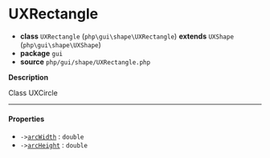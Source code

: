 # UXRectangle

- **class** `UXRectangle` (`php\gui\shape\UXRectangle`) **extends** `UXShape` (`php\gui\shape\UXShape`)
- **package** `gui`
- **source** `php/gui/shape/UXRectangle.php`

**Description**

Class UXCircle

---

#### Properties

- `->`[`arcWidth`](#prop-arcwidth) : `double`
- `->`[`arcHeight`](#prop-archeight) : `double`